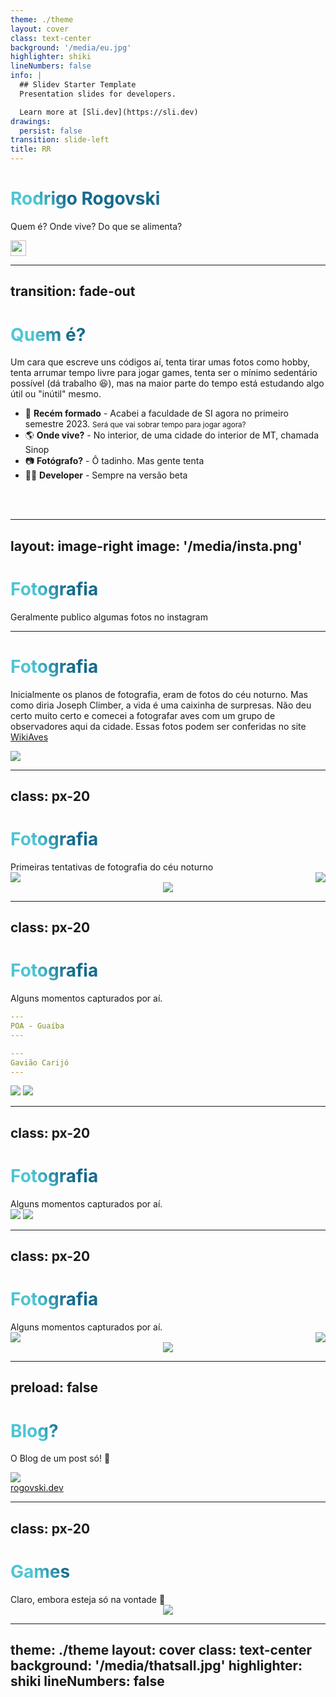 ```yaml
---
theme: ./theme
layout: cover
class: text-center
background: '/media/eu.jpg'
highlighter: shiki
lineNumbers: false
info: |
  ## Slidev Starter Template
  Presentation slides for developers.

  Learn more at [Sli.dev](https://sli.dev)
drawings:
  persist: false
transition: slide-left
title: RR
---
```


# Rodrigo Rogovski

Quem é? Onde vive? Do que se alimenta?

<!-- <div class="pt-12">
  <span @click="$slidev.nav.next" class="px-2 py-1 rounded cursor-pointer" hover="bg-white bg-opacity-10">
    Press Space for next page <carbon:arrow-right class="inline"/>
  </span>
</div> -->

<div class="abs-br m-6 flex gap-2">
  <!-- <button @click="$slidev.nav.openInEditor()" title="Open in Editor" class="text-xl slidev-icon-btn opacity-50 !border-none !hover:text-white">
    <carbon:edit />
  </button> -->
  <a href="https://www.linkedin.com/in/rogovski/" target="_blank" alt="Linkedin"
    class="text-xl slidev-icon-btn opacity-50 !border-none !hover:text-white">
    <carbon-logo-linkedin />
  </a>
  <a href="https://www.instagram.com/rfrogovski/" target="_blank" alt="Instagram"
    class="text-xl slidev-icon-btn opacity-50 !border-none !hover:text-white">
    <carbon-logo-instagram />
  </a>
  <a href="https://github.com/rrogovski" target="_blank" alt="GitHub"
    class="text-xl slidev-icon-btn opacity-50 !border-none !hover:text-white">
    <carbon-logo-github />
  </a>
  <a href="https://rogovski.dev/" target="_blank" alt="Blog"
    class="text-xl slidev-icon-btn opacity-50 !border-none !hover:text-white">
    <img src="/media/R.png" style="width: 25px">
  </a>
</div>

<!--
The last comment block of each slide will be treated as slide notes. It will be visible and editable in Presenter Mode along with the slide. [Read more in the docs](https://sli.dev/guide/syntax.html#notes)
-->

---
transition: fade-out
---

# Quem é?

Um cara que escreve uns códigos aí, tenta tirar umas fotos como hobby, tenta arrumar tempo livre para jogar games, tenta ser o mínimo sedentário possível (dá trabalho 😆), mas na maior parte do tempo está estudando algo útil ou "inútil" mesmo.

- 📝 **Recém formado** - Acabei a faculdade de SI agora no primeiro semestre 2023. <small>Será que vai sobrar tempo para jogar agora?</small>
- 🌎 **Onde vive?** - No interior, de uma cidade do interior de MT, chamada Sinop
- 📷 **Fotógrafo?** - Ô tadinho. Mas gente tenta
- 🧑‍💻 **Developer** - Sempre na versão beta

<br>
<br>

<!-- Read more about [Why Slidev?](https://sli.dev/guide/why) -->

<!--
You can have `style` tag in markdown to override the style for the current page.
Learn more: https://sli.dev/guide/syntax#embedded-styles
-->

<style>
h1 {
  background-color: #2B90B6;
  background-image: linear-gradient(45deg, #4EC5D4 10%, #146b8c 20%);
  background-size: 100%;
  -webkit-background-clip: text;
  -moz-background-clip: text;
  -webkit-text-fill-color: transparent;
  -moz-text-fill-color: transparent;
}
</style>

<!--
Here is another comment.
-->

---
layout: image-right
image: '/media/insta.png'
---

# Fotografia

<div>Geralmente publico algumas fotos no instagram</div>

<style>
h1 {
  background-color: #2B90B6;
  background-image: linear-gradient(45deg, #4EC5D4 10%, #146b8c 20%);
  background-size: 100%;
  -webkit-background-clip: text;
  -moz-background-clip: text;
  -webkit-text-fill-color: transparent;
  -moz-text-fill-color: transparent;
}
</style>

---

# Fotografia

<div grid="~ cols-2 gap-4">
<div>

Inicialmente os planos de fotografia, eram de fotos do céu noturno. Mas como diria Joseph Climber, a vida é uma caixinha de surpresas. Não deu certo muito certo e comecei a fotografar aves com um grupo de observadores aqui da cidade. Essas fotos podem ser conferidas no site [WikiAves](https://www.wikiaves.com.br/perfil_rogovski)

</div>

<div>

<img border="rounded" src="/media/wikiaves.png">

</div>
</div>

<!--
Presenter note with **bold**, *italic*, and ~~striked~~ text.

Also, HTML elements are valid:
<div class="flex w-full">
  <span style="flex-grow: 1;">Left content</span>
  <span>Right content</span>
</div>
-->

<style>
h1 {
  background-color: #2B90B6;
  background-image: linear-gradient(45deg, #4EC5D4 10%, #146b8c 20%);
  background-size: 100%;
  -webkit-background-clip: text;
  -moz-background-clip: text;
  -webkit-text-fill-color: transparent;
  -moz-text-fill-color: transparent;
}
</style>

---
class: px-20
---

# Fotografia

<div>Primeiras tentativas de fotografia do céu noturno</div>

<div style="display: flex; justify-content: space-between;" grid="~ cols-2 gap-2" m="-t-2">

<img border="rounded" class="w-100" src="/media/astro01.jpg">

<img border="rounded" class="w-100" src="/media/astro02.jpg">

</div>

<div style="display: flex; justify-content: center;">

<img border="rounded" class="w-60 -m-t-25" src="/media/astro03.jpg">

</div>

<!-- Read more about [How to use a theme](https://sli.dev/themes/use.html) and
check out the [Awesome Themes Gallery](https://sli.dev/themes/gallery.html). -->

<style>
h1 {
  background-color: #2B90B6;
  background-image: linear-gradient(45deg, #4EC5D4 10%, #146b8c 20%);
  background-size: 100%;
  -webkit-background-clip: text;
  -moz-background-clip: text;
  -webkit-text-fill-color: transparent;
  -moz-text-fill-color: transparent;
}
</style>

---
class: px-20
---

# Fotografia

<div>Alguns momentos capturados por aí.</div>

<div grid="~ cols-2 gap-2" m="-t-2">

```yaml
---
POA - Guaíba
---
```

```yaml
---
Gavião Carijó
---
```

<img border="rounded" src="/media/pordosol.jpg">

<img border="rounded" src="/media/carijo.jpg">

</div>

<!-- Read more about [How to use a theme](https://sli.dev/themes/use.html) and
check out the [Awesome Themes Gallery](https://sli.dev/themes/gallery.html). -->

<style>
h1 {
  background-color: #2B90B6;
  background-image: linear-gradient(45deg, #4EC5D4 10%, #146b8c 20%);
  background-size: 100%;
  -webkit-background-clip: text;
  -moz-background-clip: text;
  -webkit-text-fill-color: transparent;
  -moz-text-fill-color: transparent;
}
</style>

---
class: px-20
---

# Fotografia

<div>Alguns momentos capturados por aí.</div>

<div grid="~ cols-2 gap-2" m="-t-2">

<img border="rounded" src="/media/poa01.jpg">

<img border="rounded" src="/media/gramado01.jpg">

</div>

<!-- Read more about [How to use a theme](https://sli.dev/themes/use.html) and
check out the [Awesome Themes Gallery](https://sli.dev/themes/gallery.html). -->

<style>
h1 {
  background-color: #2B90B6;
  background-image: linear-gradient(45deg, #4EC5D4 10%, #146b8c 20%);
  background-size: 100%;
  -webkit-background-clip: text;
  -moz-background-clip: text;
  -webkit-text-fill-color: transparent;
  -moz-text-fill-color: transparent;
}
</style>

---
class: px-20
---

# Fotografia

<div>Alguns momentos capturados por aí.</div>

<div style="display: flex; justify-content: space-between;" grid="~ cols-2 gap-2" m="-t-2">

<img border="rounded" class="w-80" src="/media/sinop01.jpg">

<img border="rounded" class="w-80" src="/media/sinop02.jpg">

</div>

<div style="display: flex; justify-content: center;">

<img border="rounded" class="w-80 -m-t-25" src="/media/sinop03.jpg">

</div>

<!-- Read more about [How to use a theme](https://sli.dev/themes/use.html) and
check out the [Awesome Themes Gallery](https://sli.dev/themes/gallery.html). -->

<style>
h1 {
  background-color: #2B90B6;
  background-image: linear-gradient(45deg, #4EC5D4 10%, #146b8c 20%);
  background-size: 100%;
  -webkit-background-clip: text;
  -moz-background-clip: text;
  -webkit-text-fill-color: transparent;
  -moz-text-fill-color: transparent;
}
</style>

---
preload: false
---

# Blog?

O Blog de um post só! 🫠

<div class="w-10 relative mt-6">
  <div class="relative w-100 h-100">
  <img
      v-motion
      :initial="{ x: 800, y: -100, scale: 1.5, rotate: -50 }"
      :enter="final"
      class="absolute top-0 left-0 right-0 bottom-0"
      src="/media/blog.png"
    />    
  </div>

  <div
    class="text-2xl absolute top-30 left-150 text-[#2B90B6]"
    v-motion
    :initial="{ x: -80, opacity: 0}"
    :enter="{ x: 0, opacity: 1, transition: { delay: 2000, duration: 1000 } }">
    <a href="https://rogovski.dev/" target="_blank" alt="Blog"
    class="text-xl opacity-50 !border-none !hover:text-white">
    rogovski.dev
  </a>
  </div>
</div>

<!-- vue script setup scripts can be directly used in markdown, and will only affects current page -->
<script setup lang="ts">
const final = {
  x: 0,
  y: 0,
  rotate: 0,
  scale: 1,
  transition: {
    type: 'spring',
    damping: 10,
    stiffness: 20,
    mass: 2
  }
}
</script>

<div
  v-motion
  :initial="{ x:35, y: 40, opacity: 0}"
  :enter="{ y: 0, opacity: 1, transition: { delay: 3500 } }">

<!-- [Learn More](https://sli.dev/guide/animations.html#motion) -->

</div>

<style>
h1 {
  background-color: #2B90B6;
  background-image: linear-gradient(45deg, #4EC5D4 10%, #146b8c 20%);
  background-size: 100%;
  -webkit-background-clip: text;
  -moz-background-clip: text;
  -webkit-text-fill-color: transparent;
  -moz-text-fill-color: transparent;
}
</style>

---
class: px-20
---

# Games

<div>Claro, embora esteja só na vontade 🤣</div>

<div style="display: flex; justify-content: center;">

<img border="rounded" class="w-100 m-t-15" src="/media/games01.jpg">

</div>

<!-- Read more about [How to use a theme](https://sli.dev/themes/use.html) and
check out the [Awesome Themes Gallery](https://sli.dev/themes/gallery.html). -->

<style>
h1 {
  background-color: #2B90B6;
  background-image: linear-gradient(45deg, #4EC5D4 10%, #146b8c 20%);
  background-size: 100%;
  -webkit-background-clip: text;
  -moz-background-clip: text;
  -webkit-text-fill-color: transparent;
  -moz-text-fill-color: transparent;
}
</style>

---
theme: ./theme
layout: cover
class: text-center
background: '/media/thatsall.jpg'
highlighter: shiki
lineNumbers: false
---